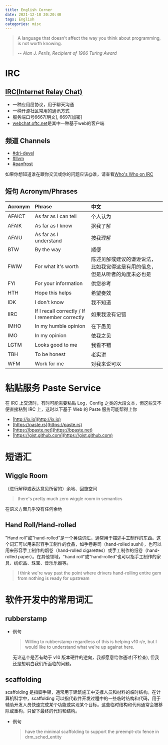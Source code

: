 ```yaml
---
title: English Corner
date: 2021-12-18 20:20:40
tags: English
categories: misc
---
```


> A language that doesn't affect the way you think about programming, is not worth knowing.
>
> -- <cite>Alan J. Perlis, Recipient of 1966 Turing Award</cite>

# IRC

## [IRC(Internet Relay Chat)](https://zh.wikipedia.org/wiki/IRC)

- 一种应用层协议，用于聊天沟通 
- 一种开源社区常用的通讯方式
- 服务端口号6667[明文], 6697[加密]
- [webchat.oftc.net](https://webchat.oftc.net/)是其中一种基于web的客户端

<!--more-->

## 频道 Channels

- [#dri-devel](https://webchat.oftc.net/)
- [#llvm](https://webchat.oftc.net/)
- [#panfrost](https://webchat.oftc.net/)

如果你想知道谁在跟你交流或你的问题应该@谁，请查看[Who's Who on IRC](https://dri.freedesktop.org/wiki/WhosWho/)

## 短句 Acronym/Phrases

| Acronym | Phrase | 中文 |
|:--------|:-------|:-----|
| AFAICT | As far as I can tell | 个人认为 |
| AFAIK | As far as I know | 据我了解 |
| AFAIU | As far as I understand | 按我理解 |
| BTW | By the way | 顺便 |
| FWIW | For what it's worth | 陈述见解或建议的谦逊说法，比如我觉得这是有用的信息，但是从听者的角度未必也是 |
| FYI | For your information | 供您参考 |
| HTH | Hope this helps | 希望奏效 |
| IDK | I don't know | 我不知道 |
| IIRC | If I recall correctly / If I remember correctly | 如果我没有记错 |
| IMHO | In my humble opinion | 在下愚见 |
| IMO | In my opinion | 依我之见 |
| LGTM | Looks good to me | 我看不错 |
| TBH | To be honest | 老实讲 |
| WFM | Work for me | 对我来说可以 |

# 粘贴服务 Paste Service

在 IRC 上交流时，有时可能需要粘贴 Log，Config 之类的大段文本，但这些又不便直接粘到 IRC 上，这时以下基于 Web 的 Paste 服务可能帮得上你

- [http://ix.io](http://ix.io)
- [https://paste.rs](https://paste.rs)
- [https://bpaste.net](https://bpaste.net)
- [https://gist.github.com](https://gist.github.com)

# 短语汇

## Wiggle Room

（进行解释或表达意见所留的）余地、回旋空间

> there's pretty much zero wiggle room in semantics

在语义方面几乎没有任何余地

## Hand Roll/Hand-rolled

"Hand roll"或"hand-rolled"是一个英语词汇，通常用于描述手工制作的东西。这个词汇可以用来形容手工制作的食品，如手卷寿司（hand-rolled sushi），也可以用来形容手工制作的烟卷（hand-rolled cigarettes）或手工制作的纸卷（hand-rolled paper）。在其他领域，"hand roll"或"hand-rolled"也可以指手工制作的家具、纺织品、珠宝、音乐乐器等。

>  I think we're way past the point where drivers hand-rolling entire gem from nothing is ready for upstream


# 软件开发中的常用词汇

## rubberstamp

- 例句

    > Willing to rubberstamp regardless of this is helping v10 r/e, but I would like to understand what we're up against here.

    无论这个是否有助于 v10 版本硬件的逆向，我都愿意给你通过(不检查), 但我还是想明白我们所面临的问题。

## scaffolding

scaffolding 是指脚手架，通常用于建筑施工中支撑人员和材料的临时结构。在计算机科学中，scaffolding 可以指代软件开发过程中的一些临时结构和代码，用于辅助开发人员快速完成某个功能或实现某个目标。这些临时结构和代码通常会被移除或重构，只留下最终的代码和结构。

- 例句

    > have the minimal scaffolding to support the preempt-ctx fence in drm_sched_entity
